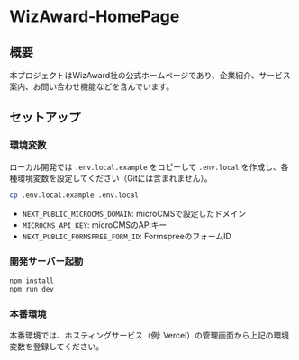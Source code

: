 # WizAward-HomePage

## 概要
本プロジェクトはWizAward社の公式ホームページであり、企業紹介、サービス案内、お問い合わせ機能などを含んでいます。

## セットアップ

### 環境変数

ローカル開発では `.env.local.example` をコピーして `.env.local` を作成し、各種環境変数を設定してください（Gitには含まれません）。

```bash
cp .env.local.example .env.local
```

- `NEXT_PUBLIC_MICROCMS_DOMAIN`: microCMSで設定したドメイン
- `MICROCMS_API_KEY`: microCMSのAPIキー
- `NEXT_PUBLIC_FORMSPREE_FORM_ID`: FormspreeのフォームID

### 開発サーバー起動

```bash
npm install
npm run dev
```

### 本番環境

本番環境では、ホスティングサービス（例: Vercel）の管理画面から上記の環境変数を登録してください。
